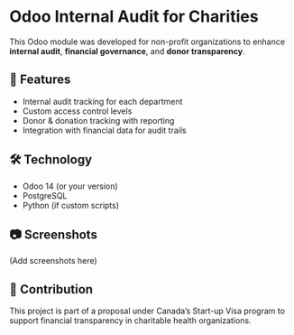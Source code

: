 # Odoo Internal Audit for Charities

This Odoo module was developed for non-profit organizations to enhance **internal audit**, **financial governance**, and **donor transparency**.

## 🎯 Features

- Internal audit tracking for each department
- Custom access control levels
- Donor & donation tracking with reporting
- Integration with financial data for audit trails

## 🛠️ Technology

- Odoo 14 (or your version)
- PostgreSQL
- Python (if custom scripts)

## 📷 Screenshots
(Add screenshots here)

## 🤝 Contribution

This project is part of a proposal under Canada’s Start-up Visa program to support financial transparency in charitable health organizations.
